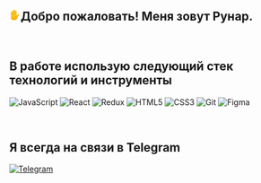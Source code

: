 ## <img src="assets/270b.png" width="20" heigth="20" alt='hello'>Добро пожаловать! Меня зовут Рунар.

<br/>

## В работе использую следующий стек технологий и инструменты

![JavaScript](https://img.shields.io/badge/-JavaScript-323330?style=for-the-badge&logo=javascript&logoColor=F7DF1E)
![React](https://img.shields.io/badge/-react_js-black?style=for-the-badge&logo=react&logoColor=61dafb)
![Redux](https://img.shields.io/badge/-Redux-764ABC?style=for-the-badge&logo=Redux&logoColor=white)
![HTML5](https://img.shields.io/badge/HTML5-E34F26?style=for-the-badge&logo=html5&logoColor=white)
![CSS3](https://img.shields.io/badge/-CSS3-2196F3?style=for-the-badge&logo=CSS3&logoColor=white)
![Git](https://img.shields.io/badge/-Git-090909?style=for-the-badge&logo=Git&logoColor=#F05030)
![Figma](https://img.shields.io/badge/-Figma-FF7362?style=for-the-badge&logo=Figma&logoColor=white)

<br/>

## Я всегда на связи в Telegram

[![Telegram](https://img.shields.io/badge/-Telegram-090909?style=social&logo=Telegram)](https://t.me/rN_el)

